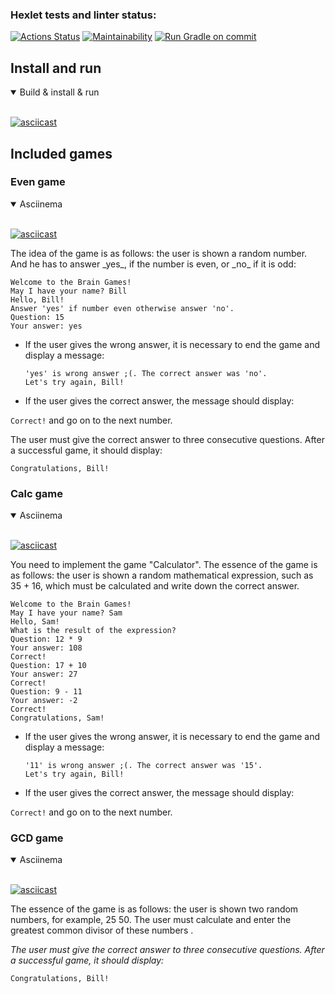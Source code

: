 ### Hexlet tests and linter status:
[![Actions Status](https://github.com/drresist/java-project-lvl1/workflows/hexlet-check/badge.svg)](https://github.com/drresist/java-project-lvl1/actions)
[![Maintainability](https://api.codeclimate.com/v1/badges/ab76eefb329d77421d92/maintainability)](https://codeclimate.com/github/drresist/java-project-lvl1/maintainability)
[![Run Gradle on commit](https://github.com/drresist/java-project-lvl1/actions/workflows/gradle-build.yml/badge.svg)](https://github.com/drresist/java-project-lvl1/actions/workflows/gradle-build.yml)

## Install and run
<details open>
<summary>Build & install & run</summary>
<br>

[![asciicast](https://asciinema.org/a/4dh41n8DMbS2ILZ2eyYvr8htl.svg)](https://asciinema.org/a/4dh41n8DMbS2ILZ2eyYvr8htl)
</details>

## Included games

### Even game

<details open>
<summary>Asciinema</summary>
<br>

[![asciicast](https://asciinema.org/a/FvROZmJXjQsFXX8IN56FNuzKb.svg)](https://asciinema.org/a/FvROZmJXjQsFXX8IN56FNuzKb)
</details>
The idea of the game is as follows: the user is shown a random number. And he has to answer _yes_,
if the number is even, or _no_ if it is odd:

```shell
Welcome to the Brain Games!
May I have your name? Bill
Hello, Bill!
Answer 'yes' if number even otherwise answer 'no'.
Question: 15
Your answer: yes
```
* If the user gives the wrong answer, it is necessary to end the game and display a message:

    ```shell
    'yes' is wrong answer ;(. The correct answer was 'no'.
    Let's try again, Bill!
    ```
* If the user gives the correct answer, the message should display:

`Correct!`
and go on to the next number.

The user must give the correct answer to three consecutive questions. After a successful game, it should display:

```
Congratulations, Bill!
```


### Calc game
<details open>
<summary>Asciinema</summary>
<br>

[![asciicast](https://asciinema.org/a/Y0OTz8QRKOwimyCCSbSPDT8CG.svg)](https://asciinema.org/a/Y0OTz8QRKOwimyCCSbSPDT8CG)
</details>
You need to implement the game "Calculator". The essence of the game is as follows: 
the user is shown a random mathematical expression, such as 35 + 16, 
which must be calculated and write down the correct answer.

```shell
Welcome to the Brain Games!
May I have your name? Sam
Hello, Sam!
What is the result of the expression?
Question: 12 * 9
Your answer: 108
Correct!
Question: 17 + 10
Your answer: 27
Correct!
Question: 9 - 11
Your answer: -2
Correct!
Congratulations, Sam!
```
* If the user gives the wrong answer, it is necessary to end the game and display a message:

    ```shell
    '11' is wrong answer ;(. The correct answer was '15'.
    Let's try again, Bill!
    ```
* If the user gives the correct answer, the message should display:

`Correct!`
and go on to the next number.



### GCD game

<details open>
<summary>Asciinema</summary>
<br>

[![asciicast](https://asciinema.org/a/QtQsNAmRz4KmSVEZEsa20wth4.svg)](https://asciinema.org/a/QtQsNAmRz4KmSVEZEsa20wth4)
</details>

The essence of the game is as follows: the user is shown two random numbers, for example, 25 50. 
The user must calculate and enter the greatest common divisor of these numbers .


_The user must give the correct answer to three consecutive questions. After a successful game, it should display:_

```
Congratulations, Bill!
```